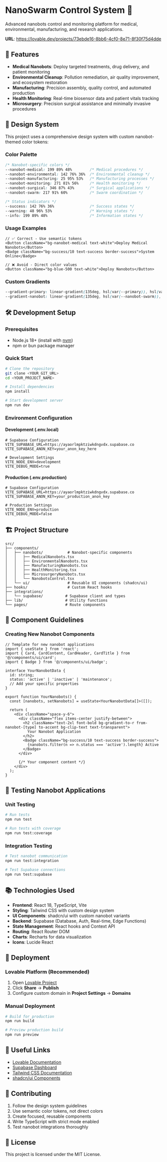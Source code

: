 # NanoSwarm Control System 🤖

Advanced nanobots control and monitoring platform for medical, environmental, manufacturing, and research applications.

**URL**: https://lovable.dev/projects/73ebde16-8bb6-4cf0-8e71-8f30f75d4dde

## 🚀 Features

- **Medical Nanobots**: Deploy targeted treatments, drug delivery, and patient monitoring
- **Environmental Cleanup**: Pollution remediation, air quality improvement, and ecosystem restoration
- **Manufacturing**: Precision assembly, quality control, and automated production
- **Health Monitoring**: Real-time biosensor data and patient vitals tracking
- **Microsurgery**: Precision surgical assistance and minimally invasive procedures

## 🎨 Design System

This project uses a comprehensive design system with custom nanobot-themed color tokens:

### Color Palette
```css
/* Nanobot-specific colors */
--nanobot-medical: 199 89% 48%        /* Medical procedures */
--nanobot-environmental: 142 76% 36%  /* Environmental cleanup */
--nanobot-manufacturing: 25 95% 53%   /* Manufacturing processes */
--nanobot-monitoring: 271 81% 56%     /* Health monitoring */
--nanobot-surgical: 346 87% 43%       /* Surgical applications */
--nanobot-swarm: 217 91% 60%          /* Swarm coordination */

/* Status indicators */
--success: 142 76% 36%                /* Success states */
--warning: 48 96% 53%                 /* Warning states */
--info: 199 89% 48%                   /* Information states */
```

### Usage Examples
```tsx
// ✅ Correct - Use semantic tokens
<Button className="bg-nanobot-medical text-white">Deploy Medical Nanobots</Button>
<Badge className="bg-success/10 text-success border-success">System Online</Badge>

// ❌ Avoid - Direct color values
<Button className="bg-blue-500 text-white">Deploy Nanobots</Button>
```

### Custom Gradients
```css
--gradient-primary: linear-gradient(135deg, hsl(var(--primary)), hsl(var(--accent)))
--gradient-nanobot: linear-gradient(135deg, hsl(var(--nanobot-swarm)), hsl(var(--nanobot-medical)))
```

## 🛠️ Development Setup

### Prerequisites
- Node.js 18+ (install with [nvm](https://github.com/nvm-sh/nvm#installing-and-updating))
- npm or bun package manager

### Quick Start
```sh
# Clone the repository
git clone <YOUR_GIT_URL>
cd <YOUR_PROJECT_NAME>

# Install dependencies
npm install

# Start development server
npm run dev
```

### Environment Configuration

#### Development (.env.local)
```env
# Supabase Configuration
VITE_SUPABASE_URL=https://ayaorlmpktziwkdngvdx.supabase.co
VITE_SUPABASE_ANON_KEY=your_anon_key_here

# Development Settings
VITE_NODE_ENV=development
VITE_DEBUG_MODE=true
```

#### Production (.env.production)
```env
# Supabase Configuration
VITE_SUPABASE_URL=https://ayaorlmpktziwkdngvdx.supabase.co
VITE_SUPABASE_ANON_KEY=your_production_anon_key

# Production Settings
VITE_NODE_ENV=production
VITE_DEBUG_MODE=false
```

## 🏗️ Project Structure

```
src/
├── components/
│   ├── nanobots/           # Nanobot-specific components
│   │   ├── MedicalNanobots.tsx
│   │   ├── EnvironmentalNanobots.tsx
│   │   ├── ManufacturingNanobots.tsx
│   │   ├── HealthMonitoring.tsx
│   │   ├── MicrosurgeryNanobots.tsx
│   │   └── NanobotsControl.tsx
│   └── ui/                 # Reusable UI components (shadcn/ui)
├── hooks/                  # Custom React hooks
├── integrations/
│   └── supabase/          # Supabase client and types
├── lib/                   # Utility functions
└── pages/                 # Route components
```

## 🎯 Component Guidelines

### Creating New Nanobot Components
```tsx
// Template for new nanobot applications
import { useState } from 'react';
import { Card, CardContent, CardHeader, CardTitle } from '@/components/ui/card';
import { Badge } from '@/components/ui/badge';

interface YourNanobotData {
  id: string;
  status: 'active' | 'inactive' | 'maintenance';
  // Add your specific properties
}

export function YourNanobots() {
  const [nanobots, setNanobots] = useState<YourNanobotData[]>([]);

  return (
    <div className="space-y-6">
      <div className="flex items-center justify-between">
        <h2 className="text-2xl font-bold bg-gradient-to-r from-nanobot-[type] to-accent bg-clip-text text-transparent">
          Your Nanobot Application
        </h2>
        <Badge className="bg-success/10 text-success border-success">
          {nanobots.filter(n => n.status === 'active').length} Active
        </Badge>
      </div>
      
      {/* Your component content */}
    </div>
  );
}
```

## 🧪 Testing Nanobot Applications

### Unit Testing
```sh
# Run tests
npm run test

# Run tests with coverage
npm run test:coverage
```

### Integration Testing
```sh
# Test nanobot communication
npm run test:integration

# Test Supabase connections
npm run test:supabase
```

## 📚 Technologies Used

- **Frontend**: React 18, TypeScript, Vite
- **Styling**: Tailwind CSS with custom design system
- **UI Components**: shadcn/ui with custom nanobot variants
- **Backend**: Supabase (Database, Auth, Real-time, Edge Functions)
- **State Management**: React hooks and Context API
- **Routing**: React Router DOM
- **Charts**: Recharts for data visualization
- **Icons**: Lucide React

## 🚀 Deployment

### Lovable Platform (Recommended)
1. Open [Lovable Project](https://lovable.dev/projects/73ebde16-8bb6-4cf0-8e71-8f30f75d4dde)
2. Click **Share** → **Publish**
3. Configure custom domain in **Project Settings** → **Domains**

### Manual Deployment
```sh
# Build for production
npm run build

# Preview production build
npm run preview
```

## 🔗 Useful Links

- [Lovable Documentation](https://docs.lovable.dev/)
- [Supabase Dashboard](https://supabase.com/dashboard/project/ayaorlmpktziwkdngvdx)
- [Tailwind CSS Documentation](https://tailwindcss.com/docs)
- [shadcn/ui Components](https://ui.shadcn.com/)

## 🤝 Contributing

1. Follow the design system guidelines
2. Use semantic color tokens, not direct colors
3. Create focused, reusable components
4. Write TypeScript with strict mode enabled
5. Test nanobot integrations thoroughly

## 📄 License

This project is licensed under the MIT License.